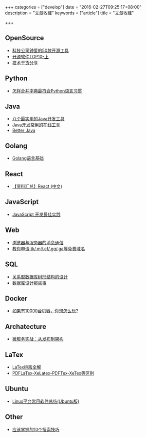 +++
categories = ["develop"]
date = "2016-02-27T09:25:17+08:00"
description = "文章收藏"
keywords = ["article"]
title = "文章收藏"

+++

## OpenSource

+ [科技公司钟爱的50款开源工具](https://mp.weixin.qq.com/s?__biz=MjM5MzM3NjM4MA==&mid=405458525&idx=1&sn=55df62ed6bd01823806a0f1823f3d09c&scene=1&srcid=02264HbqiU0NKglMR5FpYrxr&key=710a5d99946419d952b51286bb476ae852980381752236f35f6efed2d81774806f1a7c345fa76ff83cf2e78cf079c5ea&ascene=0)
+ [开源软件TOP10-上](http://toutiao.com/a6249769056532447489/)
+ [技术干货分享](http://blog.luoyuanhang.com/2016/03/27/%E6%8A%80%E6%9C%AF%E5%B9%B2%E8%B4%A7%E5%88%86%E4%BA%AB/)

## Python

+ [怎样合并字典最符合Python语言习惯](http://codingpy.com/article/the-idiomatic-way-to-merge-dicts-in-python/?hmsr=toutiao.io&utm_medium=toutiao.io&utm_source=toutiao.io)

## Java

+ [八个最实用的Java开发工具](http://www.imooc.com/article/1149)
+ [Java开发常用的在线工具](http://www.hollischuang.com/archives/1459)
+ [Better Java](http://blog.smoker.cc/translation/20160511.html)

## Golang

+ [Golang语言基础](http://xhrwang.me/2014/12/22/golang-fundamentals-1-types-variables-constants.html)

## React

+ [【资料汇总】React (中文)](https://github.com/dingyiming/learn-Js-react/issues/1)

## JavaScript

+ [JavaScript 开发最佳实践](http://web.jobbole.com/85265/)

## Web

+ [浏览器与服务器的消息通信](http://blog.brucefeng.info/post/brower-server-msg)
+ [教你申请.tk/.ml/.cf/.gq/.ga等免费域名](http://www.dou-bi.com/dbwz-3/)

## SQL

+ [关系型数据库树形结构的设计](https://segmentfault.com/a/1190000004443840#articleHeader0)
+ [数据库设计那些事](http://sunheran.com/2015/01/27/database-design/)

## Docker

+ [如果有10000台机器，你想怎么玩?](http://qinghua.github.io/kubernetes-in-mesos-1/)

## Archatecture

+ [微服务实战：从发布到架构](http://toutiao.com/m6140376053/)

## LaTex

+ [LaTex排版全解](http://www.cnblogs.com/jingwhale/p/4250296.html)
+ [PDFLaTex-XeLatex-PDFTex-XeTex等区别](http://www.lai18.com/content/1987690.html)

## Ubuntu

+ [Linux平台常用软件总结(Ubuntu版)](http://www.jianshu.com/p/4adbfd83b29f)

## Other

+ [应该掌握的10个搜索技巧](http://www.imooc.com/article/4071)
